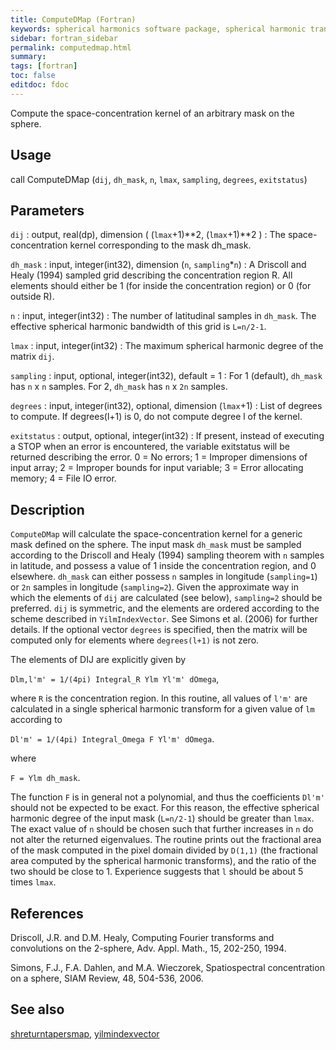 ```yaml
---
title: ComputeDMap (Fortran)
keywords: spherical harmonics software package, spherical harmonic transform, legendre functions, multitaper spectral analysis, fortran, Python, gravity, magnetic field
sidebar: fortran_sidebar
permalink: computedmap.html
summary:
tags: [fortran]
toc: false
editdoc: fdoc
---
```


Compute the space-concentration kernel of an arbitrary mask on the sphere.

## Usage

call ComputeDMap (`dij`, `dh_mask`, `n`, `lmax`, `sampling`, `degrees`, `exitstatus`)

## Parameters

`dij` : output, real(dp), dimension ( (`lmax`+1)\*\*2, (`lmax`+1)\*\*2 )
:   The space-concentration kernel corresponding to the mask dh_mask.

`dh_mask` : input, integer(int32), dimension (`n`, `sampling`\*`n`)
:   A Driscoll and Healy (1994) sampled grid describing the concentration region R. All elements should either be 1 (for inside the concentration region) or 0 (for outside R).

`n` : input, integer(int32)
:   The number of latitudinal samples in `dh_mask`. The effective spherical harmonic bandwidth of this grid is `L=n/2-1`.

`lmax` : input, integer(int32)
:   The maximum spherical harmonic degree of the matrix `dij`.

`sampling` : input, optional, integer(int32), default = 1
:   For 1 (default), `dh_mask` has `n` x `n` samples. For 2, `dh_mask` has `n` x `2n` samples.

`degrees` : input, integer(int32), optional, dimension (`lmax`+1)
:   List of degrees to compute. If degrees(l+1) is 0, do not compute degree l of the kernel.

`exitstatus` : output, optional, integer(int32)
:   If present, instead of executing a STOP when an error is encountered, the variable exitstatus will be returned describing the error. 0 = No errors; 1 = Improper dimensions of input array; 2 = Improper bounds for input variable; 3 = Error allocating memory; 4 = File IO error.

## Description

`ComputeDMap` will calculate the space-concentration kernel for a generic mask defined on the sphere. The input mask `dh_mask` must be sampled according to the Driscoll and Healy (1994) sampling theorem with `n` samples in latitude, and possess a value of 1 inside the concentration region, and 0 elsewhere. `dh_mask` can either possess `n` samples in longitude (`sampling=1`) or `2n` samples in longitude (`sampling=2`). Given the approximate way in which the elements of `dij` are calculated (see below), `sampling=2` should be preferred. `dij` is symmetric, and the elements are ordered according to the scheme described in `YilmIndexVector`. See Simons et al. (2006) for further details. If the optional vector `degrees` is specified, then the matrix will be computed only for elements where `degrees(l+1)` is not zero.

The elements of DIJ are explicitly given by

`Dlm,l'm' = 1/(4pi) Integral_R Ylm Yl'm' dOmega`,

where `R` is the concentration region. In this routine, all values of `l'm'` are calculated in a single spherical harmonic transform for a given value of `lm` according to

`Dl'm' = 1/(4pi) Integral_Omega F Yl'm' dOmega`.

where

`F = Ylm dh_mask`.

The function `F` is in general not a polynomial, and thus the coefficients `Dl'm'` should not be expected to be exact. For this reason, the effective spherical harmonic degree of the input mask (`L=n/2-1`) should be greater than `lmax`. The exact value of `n` should be chosen such that further increases in `n` do not alter the returned eigenvalues. The routine prints out the fractional area of the mask computed in the pixel domain divided by `D(1,1)` (the fractional area computed by the spherical harmonic transforms), and the ratio of the two should be close to 1. Experience suggests that `l` should be about 5 times `lmax`.

## References

Driscoll, J.R. and D.M. Healy, Computing Fourier transforms and convolutions on the 2-sphere, Adv. Appl. Math., 15, 202-250, 1994.

Simons, F.J., F.A. Dahlen, and M.A. Wieczorek, Spatiospectral concentration on a sphere, SIAM Review, 48, 504-536, 2006.

## See also

[shreturntapersmap](shreturntapersmap.html), [yilmindexvector](yilmindexvector.html)
